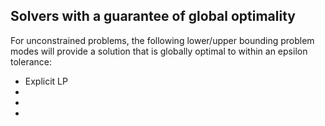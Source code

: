 

## Solvers with a guarantee of global optimality
For unconstrained problems, the following lower/upper bounding problem modes will
provide a solution that is globally optimal to within an epsilon tolerance:
- Explicit LP
-
-
-



##
